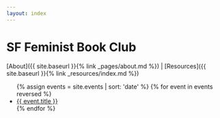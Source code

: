 ```yaml
---
layout: index
---
```


# SF Feminist Book Club

[About]({{ site.baseurl }}{% link _pages/about.md %}) \| [Resources]({{ site.baseurl }}{% link _resources/index.md %})

<div>
<ul>
  {% assign events = site.events | sort: 'date' %}
  {% for event in events reversed %}
  <li>
    <a href="{{ event.url | prepend: site.baseurl  }}">{{ event.title }}</a>
  </li>
  {% endfor %}
</ul>
</div>
